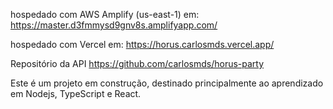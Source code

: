 hospedado com AWS Amplify (us-east-1) em: https://master.d3fmmysd9gnv8s.amplifyapp.com/

hospedado com Vercel em: https://horus.carlosmds.vercel.app/

Repositório da API https://github.com/carlosmds/horus-party

Este é um projeto em construção, destinado principalmente ao aprendizado em Nodejs, TypeScript e React.
